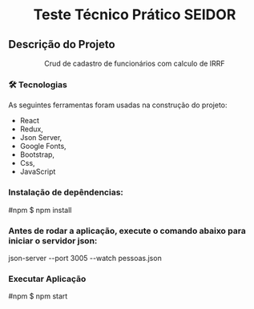 <h1 align="center">Teste Técnico Prático SEIDOR</h1>

## Descrição do Projeto
<p align="center">Crud de cadastro de funcionários com calculo de IRRF</p>


### 🛠 Tecnologias

As seguintes ferramentas foram usadas na construção do projeto:

- React
- Redux,
- Json Server,
- Google Fonts,
- Bootstrap,
- Css,
- JavaScript

### Instalação de depêndencias:

#npm
$ npm install

### Antes de rodar a aplicação, execute o comando abaixo para iniciar o servidor json:

json-server --port 3005 --watch pessoas.json


### Executar Aplicação
#npm
$ npm start

